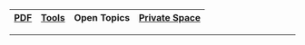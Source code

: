| [PDF](README.pdf) | [Tools](./assets//data-files/tools/)  | Open Topics | [Private Space](https://github.com/makhsry/Desktop) |
| - | - | - | - |
---        